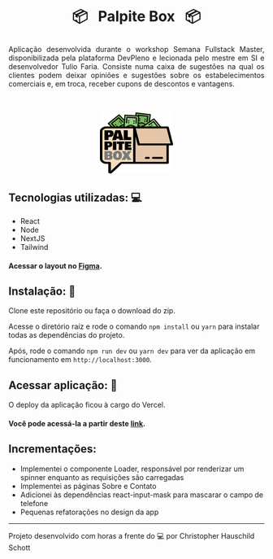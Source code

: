 # <p align="center"> 📦 &nbsp; Palpite Box &nbsp; 📦  </p>

<p align="justify">
  Aplicação desenvolvida durante o workshop Semana Fullstack Master, disponibilizada pela plataforma DevPleno e lecionada pelo mestre em SI e desenvolvedor Tulio Faria. Consiste numa caixa de sugestões na qual os clientes podem deixar opiniões e sugestões sobre os estabelecimentos comerciais e, em troca, receber cupons de descontos e vantagens.
</p> <br /> <br />

<div align="center">
  <img src="https://github.com/ChristopherHauschild/palpite-box-semana-fullstack/blob/master/logo.png?raw=true">
</div>

## Tecnologias utilizadas: :computer:

<ul>
  <li>React</li>
  <li>Node</li>
  <li>NextJS</li>
  <li>Tailwind</li>
</ul>

#### Acessar o layout no <a href="https://www.figma.com/file/HxvAYhS6l7UDI49u8uLdaC/palpite-box">Figma</a>.

## Instalação: :rocket:

Clone este repositório ou faça o download do zip.

Acesse o diretório raíz e rode o comando `npm install` ou `yarn` para instalar todas as dependências do projeto.

Após, rode o comando `npm run dev` ou `yarn dev` para ver da aplicação em funcionamento em `http://localhost:3000`.

## Acessar aplicação: :link:

O deploy da aplicação ficou à cargo do Vercel.
#### Você pode acessá-la a partir deste <a href="https://palpite-box-semana-fullstack.vercel.app/">link</a>.

## Incrementações:
<ul>
  <li>Implementei o componente Loader, responsável por renderizar um spinner enquanto as requisições são carregadas</li>
  <li>Implementei as páginas Sobre e Contato</li>
  <li>Adicionei às dependências react-input-mask para mascarar o campo de telefone</li>
  <li>Pequenas refatorações no design da app</li>
</ul>

<hr>

Projeto desenvolvido com horas a frente do :computer: por Christopher Hauschild Schott
